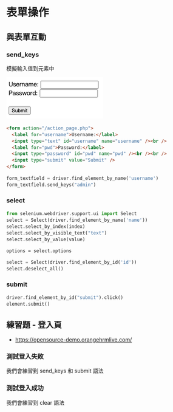 # 表單操作

## 與表單互動

### send_keys

模擬輸入值到元素中

![](assets/input_text.png)

```html
<form action="/action_page.php">
  <label for="username">Username:</label>
  <input type="text" id="username" name="username" /><br />
  <label for="pwd">Password:</label>
  <input type="password" id="pwd" name="pwd" /><br /><br />
  <input type="submit" value="Submit" />
</form>
```

```py
form_textfield = driver.find_element_by_name('username')
form_textfield.send_keys("admin")
```

### select

```py
from selenium.webdriver.support.ui import Select
select = Select(driver.find_element_by_name('name'))
select.select_by_index(index)
select.select_by_visible_text("text")
select.select_by_value(value)
```

```
options = select.options
```

```py
select = Select(driver.find_element_by_id('id'))
select.deselect_all()
```

### submit

```py
driver.find_element_by_id("submit").click()
element.submit()
```

## 練習題 - 登入頁

- <https://opensource-demo.orangehrmlive.com/>

### 測試登入失敗

我們會練習到 send_keys 和 submit 語法

### 測試登入成功

我們會練習到 clear 語法
